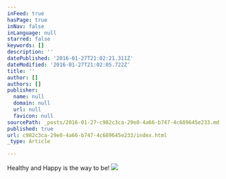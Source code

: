 ```yaml
---
inFeed: true
hasPage: true
inNav: false
inLanguage: null
starred: false
keywords: []
description: ''
datePublished: '2016-01-27T21:02:21.311Z'
dateModified: '2016-01-27T21:02:05.722Z'
title: ''
author: []
authors: []
publisher:
  name: null
  domain: null
  url: null
  favicon: null
sourcePath: _posts/2016-01-27-c982c3ca-29e0-4a66-b747-4c689645e233.md
published: true
url: c982c3ca-29e0-4a66-b747-4c689645e233/index.html
_type: Article

---
```

Healthy and Happy is the way to be!
![](https://the-grid-user-content.s3-us-west-2.amazonaws.com/26e3774a-73e6-41f5-9719-ec0ed3b5bf51.jpg)